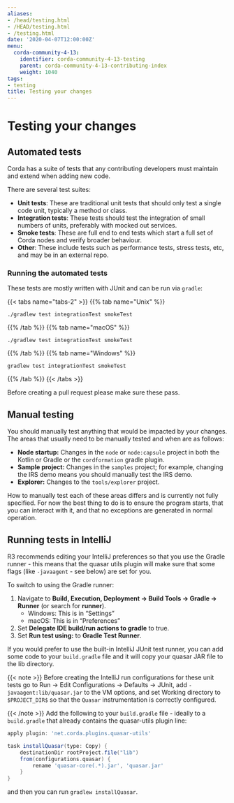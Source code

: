 ```yaml
---
aliases:
- /head/testing.html
- /HEAD/testing.html
- /testing.html
date: '2020-04-07T12:00:00Z'
menu:
  corda-community-4-13:
    identifier: corda-community-4-13-testing
    parent: corda-community-4-13-contributing-index
    weight: 1040
tags:
- testing
title: Testing your changes
---
```



# Testing your changes


## Automated tests

Corda has a suite of tests that any contributing developers must maintain and extend when adding new code.

There are several test suites:


* **Unit tests**: These are traditional unit tests that should only test a single code unit, typically a method or class.
* **Integration tests**: These tests should test the integration of small numbers of units, preferably with mocked out services.
* **Smoke tests**: These are full end to end tests which start a full set of Corda nodes and verify broader behaviour.
* **Other**: These include tests such as performance tests, stress tests, etc, and may be in an external repo.


### Running the automated tests

These tests are mostly written with JUnit and can be run via `gradle`:

   {{< tabs name="tabs-2" >}}
   {{% tab name="Unix" %}}
   ```shell
   ./gradlew test integrationTest smokeTest
   ```
   {{% /tab %}}
   {{% tab name="macOS" %}}
   ```shell
   ./gradlew test integrationTest smokeTest
   ```
   {{% /tab %}}
   {{% tab name="Windows" %}}
   ```shell
   gradlew test integrationTest smokeTest
   ```
   {{% /tab %}}
   {{< /tabs >}}
   

Before creating a pull request please make sure these pass.


## Manual testing

You should manually test anything that would be impacted by your changes. The areas that usually need to be manually tested and when are
as follows:


- **Node startup:** Changes in the `node` or `node:capsule` project in both the Kotlin or Gradle or the `cordformation` gradle plugin.
- **Sample project:** Changes in the `samples` project; for example, changing the IRS demo means you should manually test the IRS demo.
- **Explorer:** Changes to the `tools/explorer` project.

How to manually test each of these areas differs and is currently not fully specified. For now the best thing to do is to ensure the
program starts, that you can interact with it, and that no exceptions are generated in normal operation.


## Running tests in IntelliJ

R3 recommends editing your IntelliJ preferences so that you use the Gradle runner - this means that the quasar utils
plugin will make sure that some flags (like `-javaagent` - see below) are
set for you.

To switch to using the Gradle runner:

1. Navigate to **Build, Execution, Deployment -> Build Tools -> Gradle -> Runner** (or search for **runner**).
    * Windows: This is in “Settings”
    * macOS: This is in “Preferences”
2. Set **Delegate IDE build/run actions to gradle** to true.
3. Set **Run test using:** to **Gradle Test Runner**.

If you would prefer to use the built-in IntelliJ JUnit test runner, you can add some code to your `build.gradle` file and
it will copy your quasar JAR file to the lib directory.

{{< note >}}
Before creating the IntelliJ run configurations for these unit tests
go to Run -> Edit Configurations -> Defaults -> JUnit, add
`-javaagent:lib/quasar.jar`
to the VM options, and set Working directory to `$PROJECT_DIR$`
so that the `Quasar` instrumentation is correctly configured.

{{< /note >}}
Add the following to your `build.gradle` file - ideally to a `build.gradle` that already contains the quasar-utils plugin line:

```groovy
apply plugin: 'net.corda.plugins.quasar-utils'

task installQuasar(type: Copy) {
    destinationDir rootProject.file("lib")
    from(configurations.quasar) {
        rename 'quasar-core(.*).jar', 'quasar.jar'
    }
}
```

and then you can run `gradlew installQuasar`.

